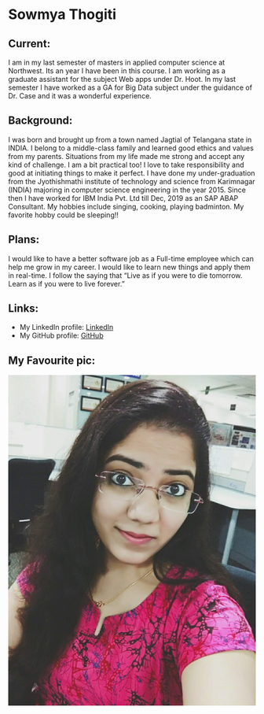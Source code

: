 # Sowmya Thogiti
## Current:
I am in my last semester of masters in applied computer science at Northwest. Its an year I have been in this course. I am working as a graduate assistant for the subject Web apps under Dr. Hoot. In my last semester I have worked as a GA for Big Data subject under the guidance of Dr. Case and it was a wonderful experience.  
## Background:
I was born and brought up from a town named Jagtial of Telangana state in INDIA. I belong to a middle-class family and learned good ethics and values from my parents. Situations from my life made me strong and accept any kind of challenge. I am a bit practical too! I love to take responsibility and good at initiating things to make it perfect. I have done my under-graduation from the Jyothishmathi institute of technology and science from Karimnagar (INDIA) majoring in computer science engineering in the year 2015. Since then I have worked for IBM India Pvt. Ltd till Dec, 2019 as an SAP ABAP Consultant. My hobbies include singing, cooking, playing badminton. My favorite hobby could be sleeping!!  
## Plans:
I would like to have a better software job as a Full-time employee which can help me grow in my career. I would like to learn new things and apply them in real-time. I follow the saying that “Live as if you were to die tomorrow. Learn as if you were to live forever.”
## Links:
- My LinkedIn profile: [LinkedIn](https://www.linkedin.com/in/sowmya-thogiti-33a835165/)
- My GitHub profile: [GitHub](https://github.com/sowmyathogiti)
## My Favourite pic:
![](https://github.com/sowmyathogiti/big-data-developer/blob/main/Sowmya%20(1).jpg)
